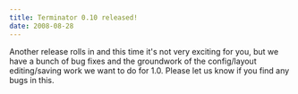 ```yaml
---
title: Terminator 0.10 released!
date: 2008-08-28
---
```


Another release rolls in and this time it's not very exciting for you, but we have a bunch of bug fixes and the groundwork of the config/layout editing/saving work we want to do for 1.0. Please let us know if you find any bugs in this.
